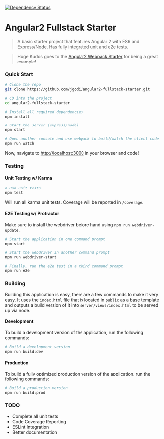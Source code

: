 [![Dependency Status](https://david-dm.org/jgodi/angular2-fullstack-starter.svg)](https://david-dm.org/jgodi/angular2-fullstack-starter)

# Angular2 Fullstack Starter

> A basic starter project that features Angular 2 with ES6 and Express/Node. Has fully integrated unit and e2e tests.

> Huge Kudos goes to the [Angular2 Webpack Starter](https://github.com/AngularClass/angular2-webpack-starter) for being a great example!

### Quick Start

```bash
# Clone the repo
git clone https://github.com/jgodi/angular2-fullstack-starter.git

# CD into the project
cd angular2-fullstack-starter

# Install all required dependencies
npm install

# Start the server (express/node)
npm start

# Open another console and use webpack to build/watch the client code
npm run watch
```

Now, navigate to [http://localhost:3000](http://localhost:3000) in your browser and code!

### Testing

#### Unit Testing w/ Karma

```bash
# Run unit tests
npm test
```

Will run all karma unit tests. Coverage will be reported in `/coverage`.

#### E2E Testing w/ Protractor

Make sure to install the webdriver before hand using `npm run webdriver-update`.

```bash
# Start the application in one command prompt
npm start

# Start the webdriver in another command prompt
npm run webdriver-start

# Finally, run the e2e test in a third command prompt
npm run e2e
```

### Building

Building this application is easy, there are a few commands to make it very easy. It uses the `index.html` file that is located in `public` as a base template and outputs a build version of it into `server/views/index.html` to be served up via node.

#### Development

To build a development version of the application, run the following commands:

```bash
# Build a development version 
npm run build:dev
```

#### Production

To build a fully optimized production version of the application, run the following commands:

```bash
# Build a production version
npm run build:prod
```

### TODO
* Complete all unit tests
* Code Coverage Reporting
* ESLint Integration
* Better documentation